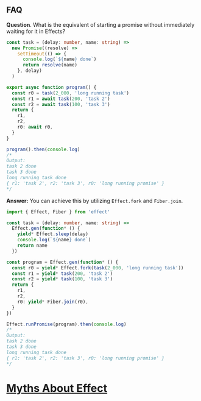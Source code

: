 ## FAQ

**Question**. What is the equivalent of starting a promise without immediately waiting for it in Effects?

```ts {10,16} twoslash
const task = (delay: number, name: string) =>
  new Promise((resolve) =>
    setTimeout(() => {
      console.log(`${name} done`)
      return resolve(name)
    }, delay)
  )

export async function program() {
  const r0 = task(2_000, 'long running task')
  const r1 = await task(200, 'task 2')
  const r2 = await task(100, 'task 3')
  return {
    r1,
    r2,
    r0: await r0,
  }
}

program().then(console.log)
/*
Output:
task 2 done
task 3 done
long running task done
{ r1: 'task 2', r2: 'task 3', r0: 'long running promise' }
*/
```

**Answer:** You can achieve this by utilizing `Effect.fork` and `Fiber.join`.

```ts {11,17} twoslash
import { Effect, Fiber } from 'effect'

const task = (delay: number, name: string) =>
  Effect.gen(function* () {
    yield* Effect.sleep(delay)
    console.log(`${name} done`)
    return name
  })

const program = Effect.gen(function* () {
  const r0 = yield* Effect.fork(task(2_000, 'long running task'))
  const r1 = yield* task(200, 'task 2')
  const r2 = yield* task(100, 'task 3')
  return {
    r1,
    r2,
    r0: yield* Fiber.join(r0),
  }
})

Effect.runPromise(program).then(console.log)
/*
Output:
task 2 done
task 3 done
long running task done
{ r1: 'task 2', r2: 'task 3', r0: 'long running promise' }
*/
```

# [Myths About Effect](https://effect.website/docs/additional-resources/myths/)
